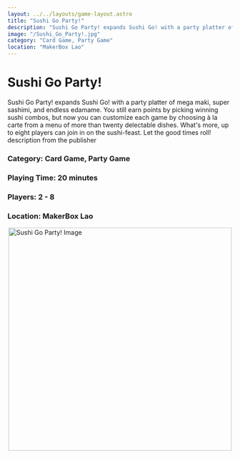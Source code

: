 ```yaml
---
layout: ../../layouts/game-layout.astro
title: "Sushi Go Party!"
description: "Sushi Go Party! expands Sushi Go! with a party platter of mega maki, super sashimi, and endless edamame."
image: "/Sushi_Go_Party!.jpg"
category: "Card Game, Party Game"
location: "MakerBox Lao"
---
```

# Sushi Go Party!

Sushi Go Party! expands Sushi Go! with a party platter of mega maki, super sashimi, and endless edamame. You still earn points by picking winning sushi combos, but now you can customize each game by choosing &agrave; la carte from a menu of more than twenty delectable dishes. What's more, up to eight players can join in on the sushi-feast. Let the good times roll!   description from the publisher  

### Category: Card Game, Party Game

### Playing Time: 20 minutes

### Players: 2 - 8

### Location: MakerBox Lao

<img src="/Sushi_Go_Party!.jpg" alt="Sushi Go Party! Image" width="500" style="display: block; margin: 0 auto">

